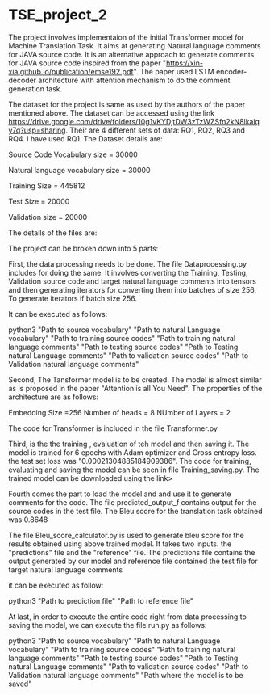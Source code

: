 # TSE_project_2

The project involves implementaion of the initial Transformer model for Machine Translation Task. It aims at generating Natural language comments for JAVA source code. It is an alternative approach to generate comments for JAVA source code inspired from the paper "https://xin-xia.github.io/publication/emse192.pdf". The paper used LSTM encoder-decoder architecture with attention mechanism to do the comment generation task. 

The dataset for the project is same as used by the authors of the paper mentioned above. The dataset can be accessed using the link https://drive.google.com/drive/folders/10g1vKYDjtDW3zTzWZSfn2kN8lkalqy7q?usp=sharing. Their are 4 different sets of data: RQ1, RQ2, RQ3 and RQ4. I have used RQ1.
The Dataset details are:

Source Code Vocabulary size = 30000

Natural language vocabulary size = 30000

Training Size = 445812

Test Size = 20000

Validation size = 20000

The details of the files are:

The project can be broken down into 5 parts:

First, the data processing needs to be done. The file Dataprocessing.py includes for doing the same. It involves converting the Training, Testing, Validation source code and target natural language comments into tensors and then generating iterators for converting them into batches of size 256. To generate iterators if batch size 256.

It can be executed as follows:

python3 "Path to source vocabulary" "Path to natural Language vocabulary" "Path to training source codes" "Path to training natural language comments" "Path to testing source codes" "Path to Testing natural Language comments" "Path to validation source codes" "Path to Validation natural language comments"

Second, The Tansformer model is to be created. The model is almost similar as is proposed in the paper "Attention is all You Need". The properties of the architecture are as follows:

Embedding Size =256
Number of heads = 8
NUmber of Layers = 2

The code for Transformer is included in the file Transformer.py

Third, is the the training , evaluation of teh model and then saving it. The model is trained for 6 epochs with Adam optimizer and Cross entropy loss. the test set loss was "0.00021304885184909386". The code for training, evaluating and saving the model can be seen in file Training_saving.py. The trained model can be downloaded using the link>

Fourth comes the part to load the model and and use it to generate comments for the code. The file predicted_output_f contains output for the source codes in the test file. The Bleu score for the translation task obtained was 0.8648

The file Bleu_score_calculator.py is used to generate bleu score for the results obtained using above trained model. It takes two inputs.
the "predictions" file and the "reference" file. The predictions file contains the output generated by our model and reference file contained the test file for target natural language comments

it can be executed as follow:

python3 "Path to prediction file" "Path to reference file"

At last, in order to execute the entire code right from data processing to saving the model, we can execute the file run.py as follows:

python3 "Path to source vocabulary" "Path to natural Language vocabulary" "Path to training source codes" "Path to training natural language comments" "Path to testing source codes" "Path to Testing natural Language comments" "Path to validation source codes" "Path to Validation natural language comments" "Path where the model is to be saved" 





